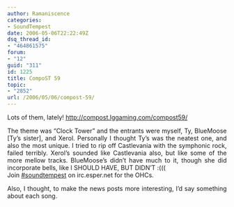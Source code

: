 ```yaml
---
author: Ramaniscence
categories:
- SoundTempest
date: 2006-05-06T22:22:49Z
dsq_thread_id:
- "464861575"
forum:
- "12"
guid: "311"
id: 1225
title: CompoST 59
topic:
- "2852"
url: /2006/05/06/compost-59/
---
```


Lots of them, lately! <a href="http://compost.lggaming.com/compost59/" target="_blank">http://compost.lggaming.com/compost59/</a>

<div align="justify">
  The theme was &#8220;Clock Tower&#8221; and the entrants were myself, Ty, BlueMoose [Ty&#8217;s sister], and Xerol. Personally I thought Ty&#8217;s was the neatest one, and also the most unique. I tried to rip off Castlevania with the symphonic rock, failed terribly. Xerol&#8217;s sounded like Castlevania also, but like some of the more mellow tracks. BlueMoose&#8217;s didn&#8217;t have much to it, though she did incorporate bells, like I SHOULD HAVE, BUT DIDN&#8217;T :(((
</div>

<div align="justify">
  Join <a href="irc://irc.esper.net/soundtempest" target="_blank">#soundtempest</a> on irc.esper.net for the OHCs.</p> 
  
  <p>
    Also, I thought, to make the news posts more interesting, I&#8217;d say something about each song.</div>